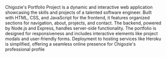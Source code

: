 Chigozie's Portfolio Project is a dynamic and interactive web application showcasing the skills and projects of a talented software engineer. Built with HTML, CSS, and JavaScript for the frontend, it features organized sections for navigation, about, projects, and contact. The backend, powered by Node.js and Express, handles server-side functionality. The portfolio is designed for responsiveness and includes interactive elements like project modals and user-friendly forms. Deployment to hosting services like Heroku is simplified, offering a seamless online presence for Chigozie's professional profile
